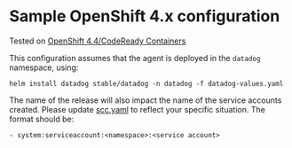 # Sample OpenShift 4.x configuration
Tested on [OpenShift 4.4/CodeReady Containers](https://github.com/code-ready/crc)

This configuration assumes that the agent is deployed in the `datadog` namespace, using:

`helm install datadog stable/datadog -n datadog -f datadog-values.yaml`

The name of the release will also impact the name of the service accounts created.  Please update [scc.yaml](https://github.com/yafernandes/k8s-cluster/blob/6ff71efcb987c2225281adcb9fff395126bf3e6b/kubernetes/openshift/4.4/scc.yaml#L11) to reflect your specific situation. The format should be:

`- system:serviceaccount:<namespace>:<service account>`
